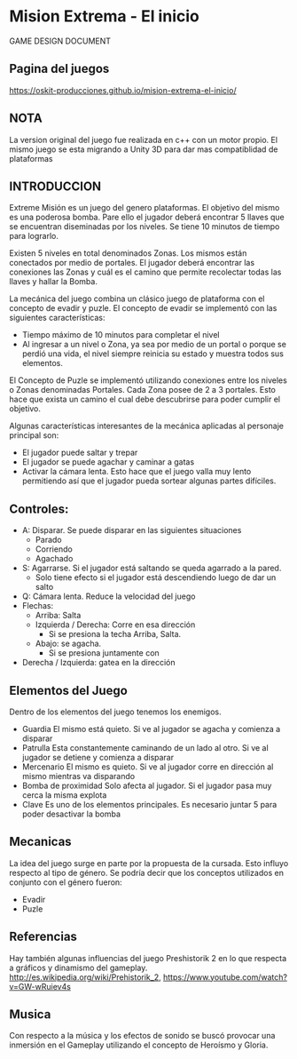 # Mision Extrema - El inicio
GAME DESIGN DOCUMENT

## Pagina del juegos
https://oskit-producciones.github.io/mision-extrema-el-inicio/

## NOTA
La version original del juego fue realizada en c++ con un motor propio. El mismo juego se esta migrando a Unity 3D para dar mas compatiblidad de plataformas

## INTRODUCCION
Extreme Misión es un juego del genero plataformas. El objetivo del mismo es una poderosa bomba. Pare ello el jugador deberá encontrar 5 llaves que se encuentran diseminadas por los niveles. Se tiene 10 minutos de tiempo para lograrlo.

Existen 5 niveles en total denominados Zonas. Los mismos están conectados por medio de portales. El jugador deberá encontrar las conexiones las Zonas y cuál es el camino que permite recolectar todas las llaves y hallar la Bomba. 

La mecánica del juego combina un clásico juego de plataforma con el concepto de evadir y puzle. El concepto de evadir se implementó con las siguientes características:
* Tiempo máximo de 10 minutos para completar el nivel
* Al ingresar a un nivel o Zona, ya sea por medio de un portal o porque se perdió una vida, el nivel siempre reinicia su estado y muestra todos sus elementos.

El Concepto de Puzle se implementó utilizando conexiones entre los niveles o Zonas denominadas Portales. Cada Zona posee de 2 a 3 portales. Esto hace que exista un camino el cual debe descubrirse para poder cumplir el objetivo.

Algunas características interesantes de la mecánica aplicadas al personaje principal son:
*	El jugador puede saltar y trepar
*	El jugador se puede agachar y caminar a gatas
*	Activar la cámara lenta. Esto hace que el juego valla muy lento permitiendo así que el jugador pueda sortear algunas partes difíciles. 

## Controles:
*	A: Disparar. Se puede disparar en las siguientes situaciones
    *	Parado
    *	Corriendo
    *	Agachado
*	S: Agarrarse. Si el jugador está saltando se queda agarrado a la pared.
    *	Solo tiene efecto si el jugador está descendiendo luego de dar un salto
*	Q: Cámara lenta. Reduce la velocidad del juego
*	Flechas: 
    *	Arriba: Salta
    *	Izquierda / Derecha: Corre en esa dirección
        *	Si se presiona la techa Arriba, Salta.
    *	Abajo: se agacha.
        *	Si se presiona juntamente con
*	Derecha / Izquierda: gatea en la dirección	

## Elementos del Juego
Dentro de los elementos del juego tenemos los enemigos. 
* Guardia	El mismo está quieto. Si ve al jugador se agacha y comienza a disparar	 
* Patrulla	Esta constantemente caminando de un lado al otro. Si ve al jugador se detiene y comienza a disparar	 
* Mercenario	El mismo es quieto. Si ve al jugador corre en dirección al mismo mientras va disparando	 
* Bomba de proximidad	Solo afecta al jugador. Si el jugador pasa muy cerca la misma explota	 
* Clave	Es uno de los elementos principales. Es necesario juntar 5 para poder desactivar la bomba 	 

## Mecanicas
La idea del juego surge en parte por la propuesta de la cursada. Esto influyo respecto al tipo de género. Se podría decir que los conceptos utilizados en conjunto con el género fueron:
*	Evadir
*	Puzle

## Referencias
Hay también algunas influencias del juego Preshistorik 2 en lo que respecta a gráficos y dinamismo del gameplay.
http://es.wikipedia.org/wiki/Prehistorik_2,
 https://www.youtube.com/watch?v=GW-wRuiev4s 

## Musica
Con respecto a la música y los efectos de sonido se buscó provocar una inmersión en el Gameplay utilizando el concepto de Heroísmo y Gloria. 


